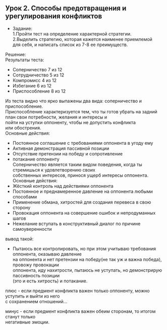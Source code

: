 ## Урок 2. Способы предотвращения и урегулирования конфликтов
- Задание:<br>
1.Пройти тест на определение характерной стратегии.<br>
2.Выделить стратегию, которая кажется наименее приемлемой <br>для себя, и написать список из 7-8 ее преимуществ.

Решение:<br>
Результаты теста:
- Соперничество 7 из 12<br>
- Сотрудничество 5 из 12<br>
- Компромисс 4 из 12<br>
- Избегание 6 из 12<br>
- Приспособление 8 из 12<br>


Из теста видно что ярко выпажены два вида: соперничество и приспособление.<br>Приспособление характеризуется тем, что ты готов убрать на задний план свои потребности, желания и интересы и <br>пойти на уступки оппоненту, чтобы не допустить конфликта<br> или обострения.<br>Основные действия:
- Постоянное соглашение с требованиями оппонента в угоду ему
- Активная демонстрация пассивной позиции
- Отсутствие претензии на победу и сопротивление
- потакание оппоненту <br>
Соперничество является таким видом поведения, когда ты стремишься к удовлетворению своих <br>собственных интересов, принося ущерб интересы оппонента.<br>
 Основные действия:
- Жёсткий контроль над действиями оппонента
- Постоянное и преднамеренное давление на оппонента любыми способами
- Применение обмана, хитростей для создания перевеса в свою сторону
- Провокация оппонента на совершение ошибок и непродуманных шагов
- Нежелание вступать в конструктивный диалог по причине самоуверенности<br>

вывод такой:
- Пытаюсь все контролировать, но при этом учитываю требования оппонента, оказываю давление <br>на оппонента и нет претензии на победу(не так уж и важна победа), провожу провокации <br>оппонента, иду нахитрости, пытаюсь не уступать, но демонстрирую пассивность позиции<br>(это и есть хитрость) и потакание. 


плюс - если предмент конфликта важен только оппоненту, можно уступить и выйти из него<br> с сохранением отношений...<br>

минус - если предмент конфликта важен обеим сторонам, то итогом станут только <br>негативные эмоции. 

